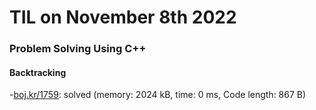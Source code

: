 # **TIL on November 8th 2022**
### Problem Solving Using C++
#### Backtracking
-[boj.kr/1759](../../../Problem%20Solving/boj/backtracking/1759-11-09-2022.cpp): solved (memory: 2024 kB, time: 0 ms, Code length: 867 B)